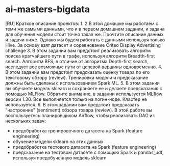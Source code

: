 # ai-masters-bigdata

[RU] Краткое описание проектов:
1. 
2.В этой домашке мы работаем с теми же самыми данными, что и в первом домашнем задании, и задача для обучения модели стоит точно такая же. Прочтите описание данных и задачи ниже.
Однако мы будем работать с данными используя только Hive.
За основу взят датасет и соревнование Criteo Display Advertising challenge
3. В этом задании вам предстоит реализовать алгоритм поиска кратчайшего пути в графе, используя алгоритм Breadth-first search. Алгоритм BFS, в отличие от алгоритма Depth-first search, исследует все возможные пути от целевой вершины одновременно.
4. В этом задании вам предстоит предсказать оценку товара по его текстовому обзору (review). Тренировка модели и предсказание должны быть сделаны с использованием Spark ML.
5. В этом задании вы обучаете модель sklearn и сохраняете ее и делаете предсказания с помощью MLFlow. Обратите внимание, в задании используется MLflow версии 1.30. Все выполняется только на логин-ноде. Кластер не используется.
6. В этом задании вам предстоит предсказать "настроение" (sentiment) обзора товара (review).
В этой работе вы воспользуетесь планировщиком Airflow, чтобы реализовать DAG из нескольких задач:
- предобработка тренировочного датасета на Spark (feature engineering)
- обучение модели sklearn на этих данных
- предобработка тестового датасета на Spark (feature engineering)
- предсказание на тестовом датасете с помощью Spark и pandas_udf, используя предобученную модель sklearn
